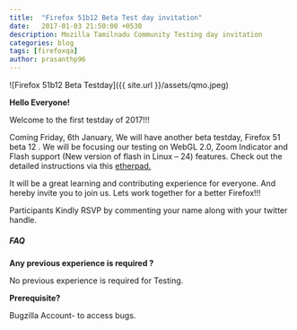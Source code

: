 ```yaml
---
title:  "Firefox 51b12 Beta Test day invitation"
date:   2017-01-03 21:50:00 +0530
description: Mozilla Tamilnadu Community Testing day invitation
categories: blog
tags: [firefoxqa]
author: prasanthp96
---
```


![Firefox 51b12 Beta Testday]({{ site.url }}/assets/qmo.jpeg)

**Hello Everyone!**

Welcome to the first testday of 2017!!!

Coming Friday, 6th January, We will have another beta testday, Firefox 51 beta 12 . We will be focusing our testing on WebGL 2.0,  Zoom Indicator and Flash support (New version of flash in Linux – 24) features. Check out the detailed instructions via this <a href="https://public.etherpad-mozilla.org/p/MozillaIndiaQA-testday-20170106">etherpad.</a>

It will be a great learning and contributing experience for everyone. And hereby invite you to join us. Lets work together for a better Firefox!!!

Participants Kindly RSVP by commenting your name along with your twitter handle.

<h5>FAQ</h5>

**Any previous experience is required ?**

No previous experience is required for Testing.


**Prerequisite?**

Bugzilla Account- to access bugs.

